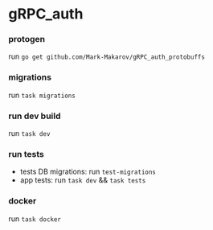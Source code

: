 # gRPC_auth

### protogen
run `go get github.com/Mark-Makarov/gRPC_auth_protobuffs`

### migrations
run `task migrations`

### run dev build
run `task dev`

### run tests
 - tests DB migrations: run `test-migrations`
 - app tests: run `task dev` && `task tests`

### docker
run `task docker`